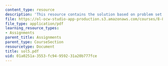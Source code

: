```yaml
---
content_type: resource
description: 'This resource contains the solution based on problem set #5.'
file: https://ol-ocw-studio-app-production.s3.amazonaws.com/courses/8-871-selected-topics-in-theoretical-particle-physics-branes-and-gauge-theory-dynamics-fall-2004/01a0251a3553fc94959231a20b777fce_sol5.pdf
file_type: application/pdf
learning_resource_types:
- Assignments
parent_title: Assignments
parent_type: CourseSection
resourcetype: Document
title: sol5.pdf
uid: 01a0251a-3553-fc94-9592-31a20b777fce
---
```

